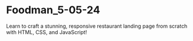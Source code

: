 # Foodman_5-05-24
Learn to craft a stunning, responsive restaurant landing page from scratch with HTML, CSS, and JavaScript!
